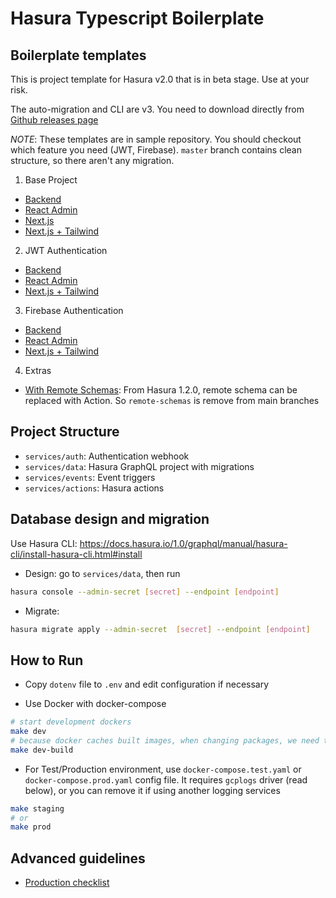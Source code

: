 # Hasura Typescript Boilerplate

## Boilerplate templates

This is project template for Hasura v2.0 that is in beta stage. Use at your risk.

The auto-migration and CLI are v3. You need to download directly from [Github releases page](https://github.com/hasura/graphql-engine/releases) 

*NOTE*: These templates are in sample repository. You should checkout which feature you need (JWT, Firebase). `master` branch contains clean structure, so there aren't any migration.

1. Base Project
- [Backend](https://github.com/hgiasac/hasura-typescript-boilerplate)
- [React Admin](https://github.com/hgiasac/ra-hasura-typescript-boilerplate)
- [Next.js](https://github.com/hgiasac/hasura-next-ts-boilerplate)
- [Next.js + Tailwind](https://github.com/hgiasac/hasura-next-ts-boilerplate/tree/tailwind)

2. JWT Authentication
- [Backend](https://github.com/hgiasac/hasura-typescript-boilerplate/tree/auth-jwt)
- [React Admin](https://github.com/hgiasac/ra-hasura-typescript-boilerplate/tree/auth-jwt)
- [Next.js + Tailwind](https://github.com/hgiasac/hasura-next-ts-boilerplate/tree/tailwind)

3. Firebase Authentication
- [Backend](https://github.com/hgiasac/hasura-typescript-boilerplate/tree/auth-firebase)
- [React Admin](https://github.com/hgiasac/ra-hasura-typescript-boilerplate/tree/auth-firebase)
- [Next.js + Tailwind](https://github.com/hgiasac/hasura-next-ts-boilerplate/tree/tailwind-firebase)

4. Extras
- [With Remote Schemas](https://github.com/hgiasac/hasura-typescript-boilerplate/tree/remote-schemas): From Hasura 1.2.0, remote schema can be replaced with Action. So `remote-schemas` is remove from main branches 

## Project Structure

- `services/auth`: Authentication webhook
- `services/data`: Hasura GraphQL project with migrations 
- `services/events`: Event triggers 
- `services/actions`: Hasura actions 

## Database design and migration

Use Hasura CLI: https://docs.hasura.io/1.0/graphql/manual/hasura-cli/install-hasura-cli.html#install

- Design: go to `services/data`, then run 

```bash
hasura console --admin-secret [secret] --endpoint [endpoint]
```

- Migrate: 

```bash
hasura migrate apply --admin-secret  [secret] --endpoint [endpoint]
```

## How to Run

- Copy `dotenv` file to `.env` and edit configuration if necessary

- Use Docker with docker-compose

```bash
# start development dockers
make dev
# because docker caches built images, when changing packages, we need to rebuild containers
make dev-build
```

- For Test/Production environment, use `docker-compose.test.yaml` or `docker-compose.prod.yaml` config file. It requires `gcplogs` driver (read below), or you can remove it if using another logging services

```bash
make staging
# or
make prod
```

## Advanced guidelines

- [Production checklist](docs/production-checklist)
